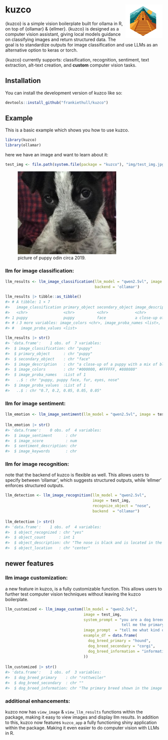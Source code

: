 
<!-- README.md is generated from README.Rmd. Please edit that file -->

# kuzco <img src="man/figures/logo.png" align="right" height="108" alt="" />

<!-- badges: start -->

<!-- badges: end -->

{kuzco} is a simple vision boilerplate built for ollama in R, on top of
{ollamar} & {ellmer}. {kuzco} is designed as a computer vision
assistant, giving local models guidance on classifying images and return
structured data. The goal is to standardize outputs for image
classification and use LLMs as an alternative option to keras or torch.

{kuzco} currently supports: classification, recognition, sentiment, text
extraction, alt-text creation, and **custom** computer vision tasks.

## Installation

You can install the development version of kuzco like so:

``` r
devtools::install_github("frankiethull/kuzco")
```

## Example

This is a basic example which shows you how to use kuzco.

``` r
library(kuzco)
library(ollamar)
```

here we have an image and want to learn about it:

``` r
test_img <- file.path(system.file(package = "kuzco"), "img/test_img.jpg") 
```

<figure>
<img
src="https://raw.githubusercontent.com/frankiethull/kuzco/refs/heads/main/inst/img/test_img.jpg"
alt="picture of puppy odin circa 2019." />
<figcaption aria-hidden="true">picture of puppy odin circa
2019.</figcaption>
</figure>

### llm for image classification:

``` r
llm_results <- llm_image_classification(llm_model = "qwen2.5vl", image = test_img, 
                                        backend = 'ollamar')
```

``` r
llm_results |> tibble::as_tibble()
#> # A tibble: 1 × 7
#>   image_classification primary_object secondary_object image_description        
#>   <chr>                <chr>          <chr>            <chr>                    
#> 1 puppy                puppy          face             a close-up of a puppy wi…
#> # ℹ 3 more variables: image_colors <chr>, image_proba_names <list>,
#> #   image_proba_values <list>
```

``` r
llm_results |> str()
#> 'data.frame':    1 obs. of  7 variables:
#>  $ image_classification: chr "puppy"
#>  $ primary_object      : chr "puppy"
#>  $ secondary_object    : chr "face"
#>  $ image_description   : chr "a close-up of a puppy with a mix of black and white fur, looking directly at the camera with a curious expression."
#>  $ image_colors        : chr "#000000, #FFFFFF, #808080"
#>  $ image_proba_names   :List of 1
#>   ..$ : chr "puppy, puppy face, fur, eyes, nose"
#>  $ image_proba_values  :List of 1
#>   ..$ : chr "0.7, 0.2, 0.05, 0.05, 0.05"
```

### llm for image sentiment:

``` r
llm_emotion <- llm_image_sentiment(llm_model = "qwen2.5vl", image = test_img)

llm_emotion |> str()
#> 'data.frame':    0 obs. of  4 variables:
#>  $ image_sentiment      : chr 
#>  $ image_score          : num 
#>  $ sentiment_description: chr 
#>  $ image_keywords       : chr
```

### llm for image recognition:

note that the backend of kuzco is flexible as well. This allows users to
specify between ‘ollamar’, which suggests structured outputs, while
‘ellmer’ enforces structured outputs.

``` r
llm_detection <- llm_image_recognition(llm_model = "qwen2.5vl", 
                                       image = test_img,
                                       recognize_object = "nose",
                                       backend  = "ollamar")

llm_detection |> str()
#> 'data.frame':    1 obs. of  4 variables:
#>  $ object_recognized : chr "yes"
#>  $ object_count      : int 1
#>  $ object_description: chr "The nose is black and is located in the center of the image, slightly below the eyes."
#>  $ object_location   : chr "center"
```

## newer features

### llm image customization:

a new feature in kuzco, is a fully customizable function. This allows
users to further test computer vision techniques without leaving the
kuzco boilerplate.

``` r
llm_customized <- llm_image_custom(llm_model = "qwen2.5vl", 
                                   image = test_img,
                                   system_prompt = "you are a dog breed expert, you know all about dogs. 
                                                    tell me the primary breed, secondary breed, and a brief description about both.",
                                   image_prompt  = "tell me what kind of dog is in the image?",
                                   example_df = data.frame(
                                     dog_breed_primary = "hound",
                                     dog_breed_secondary = "corgi",
                                     dog_breed_information = "information about the primary and secondary breed"
                                   ))

llm_customized |> str()
#> 'data.frame':    1 obs. of  3 variables:
#>  $ dog_breed_primary    : chr "rottweiler"
#>  $ dog_breed_secondary  : chr ""
#>  $ dog_breed_information: chr "The primary breed shown in the image is a Rottweiler, known for its dark brown coloration with rust-colored mar"| __truncated__
```

### additional enhancements:

kuzco now has `view_image` & `view_llm_results` functions within the
package, making it easy to view images and display llm results. In
addition to this, kuzco now features `kuzco_app` a fully functioning
shiny application within the package. Making it even easier to do
computer vision with LLMs in R.
